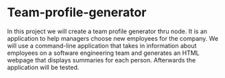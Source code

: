# Team-profile-generator
In this project we will create a team profile generator thru node.
It is an application to help managers choose new employees for the company. We will use a command-line application that takes in information about employees on a software engineering team and generates an HTML webpage that displays summaries for each person. Afterwards the application will be tested.

